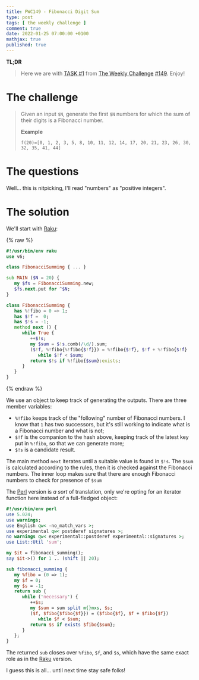 ```yaml
---
title: PWC149 - Fibonacci Digit Sum
type: post
tags: [ the weekly challenge ]
comment: true
date: 2022-01-25 07:00:00 +0100
mathjax: true
published: true
---
```


**TL;DR**

> Here we are with [TASK #1][] from [The Weekly Challenge][]
> [#149][]. Enjoy!

# The challenge

> Given an input `$N`, generate the first `$N` numbers for which the sum
> of their digits is a Fibonacci number.
>
> **Example**
>
>     f(20)=[0, 1, 2, 3, 5, 8, 10, 11, 12, 14, 17, 20, 21, 23, 26, 30, 32, 35, 41, 44]

# The questions

Well... this is nitpicking, I'll read "numbers" as "positive integers".

# The solution

We'll start with [Raku][]:

{% raw %}
```raku
#!/usr/bin/env raku
use v6;

class FibonacciSumming { ... }

sub MAIN ($N = 20) {
   my $fs = FibonacciSumming.new;
   $fs.next.put for ^$N;
}

class FibonacciSumming {
   has %!fibo = 0 => 1;
   has $!f =  0;
   has $!s = -1;
   method next () {
      while True {
         ++$!s;
         my $sum = $!s.comb(/\d/).sum;
         ($!f, %!fibo{%!fibo{$!f}}) = %!fibo{$!f}, $!f + %!fibo{$!f}
            while $!f < $sum;
         return $!s if %!fibo{$sum}:exists;
      }
   }
}
```
{% endraw %}

We use an object to keep track of generating the outputs. There are
three member variables:

- `%!fibo` keeps track of the "following" number of Fibonacci numbers. I
  know that `1` has two successors, but it's still working to indicate
  what is a Fibonacci number and what is not;
- `$!f` is the companion to the hash above, keeping track of the latest
  key put in `%!fibo`, so that we can generate more;
- `$!s` is a candidate result.

The main method `next` iterates until a suitable value is found in
`$!s`. The `$sum` is calculated according to the rules, then it is
checked against the Fibonacci numbers. The inner loop makes sure that
there are enough Fibonacci numbers to check for presence of `$sum`

The [Perl][] version is *a sort* of translation, only we're opting for
an iterator function here instead of a full-fledged object:

```perl
#!/usr/bin/env perl
use 5.024;
use warnings;
use English qw< -no_match_vars >;
use experimental qw< postderef signatures >;
no warnings qw< experimental::postderef experimental::signatures >;
use List::Util 'sum';

my $it = fibonacci_summing();
say $it->() for 1 .. (shift || 20);

sub fibonacci_summing {
   my %fibo = (0 => 1);
   my $f = 0;
   my $s = -1;
   return sub {
      while ('necessary') {
         ++$s;
         my $sum = sum split m{}mxs, $s;
         ($f, $fibo{$fibo{$f}}) = ($fibo{$f}, $f + $fibo{$f})
            while $f < $sum;
         return $s if exists $fibo{$sum};
      }
   };
}
```

The returned `sub` closes over `%fibo`, `$f`, and `$s`, which have the
same exact role as in the [Raku][] version.

I guess this is all... until next time stay safe folks!


[The Weekly Challenge]: https://theweeklychallenge.org/
[#149]: https://theweeklychallenge.org/blog/perl-weekly-challenge-149/
[TASK #1]: https://theweeklychallenge.org/blog/perl-weekly-challenge-149/#TASK1
[Perl]: https://www.perl.org/
[Raku]: https://raku.org/
